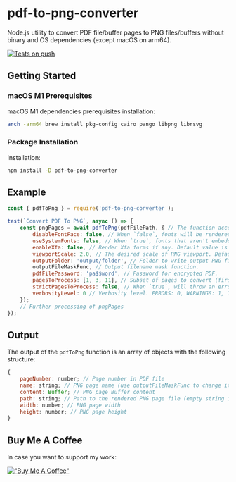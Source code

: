 # pdf-to-png-converter

Node.js utility to convert PDF file/buffer pages to PNG files/buffers without binary and OS dependencies (except macOS on arm64).

[![Tests on push](https://github.com/dichovsky/pdf-to-png-converter/actions/workflows/test.yml/badge.svg?branch=main)](https://github.com/dichovsky/pdf-to-png-converter/actions/workflows/test.yml)

## Getting Started

### macOS M1 Prerequisites

macOS M1 dependencies prerequisites installation:

```bash
arch -arm64 brew install pkg-config cairo pango libpng librsvg
```

### Package Installation

Installation:

```sh
npm install -D pdf-to-png-converter
```

## Example

```javascript
const { pdfToPng } = require('pdf-to-png-converter');

test(`Convert PDF To PNG`, async () => {
    const pngPages = await pdfToPng(pdfFilePath, { // The function accepts PDF file path or a Buffer
        disableFontFace: false, // When `false`, fonts will be rendered using a built-in font renderer that constructs the glyphs with primitive path commands. Default value is true.
        useSystemFonts: false, // When `true`, fonts that aren't embedded in the PDF document will fallback to a system font. Default value is false.
        enableXfa: false, // Render Xfa forms if any. Default value is false.
        viewportScale: 2.0, // The desired scale of PNG viewport. Default value is 1.0.
        outputFolder: 'output/folder', // Folder to write output PNG files. If not specified, PNG output will be available only as a Buffer content, without saving to a file.
        outputFileMaskFunc, // Output filename mask function.
        pdfFilePassword: 'pa$$word', // Password for encrypted PDF.
        pagesToProcess: [1, 3, 11], // Subset of pages to convert (first page = 1), other pages will be skipped if specified.
        strictPagesToProcess: false, // When `true`, will throw an error if specified page number in pagesToProcess is invalid, otherwise will skip invalid page. Default value is false.
        verbosityLevel: 0 // Verbosity level. ERRORS: 0, WARNINGS: 1, INFOS: 5. Default value is 0.
    });
    // Further processing of pngPages
});
```

## Output

The output of the `pdfToPng` function is an array of objects with the following structure:

```javascript
{
    pageNumber: number; // Page number in PDF file
    name: string; // PNG page name (use outputFileMaskFunc to change it)
    content: Buffer; // PNG page Buffer content
    path: string; // Path to the rendered PNG page file (empty string if outputFilesFolder is not provided)
    width: number; // PNG page width
    height: number; // PNG page height
}
```

## Buy Me A Coffee

In case you want to support my work:

[!["Buy Me A Coffee"](https://www.buymeacoffee.com/assets/img/custom_images/orange_img.png)](https://buymeacoffee.com/dichovsky)

